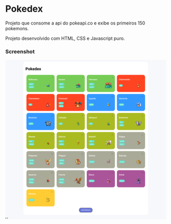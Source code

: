 # Pokedex

Projeto que consome a api do pokeapi.co e exibe os primeiros 150 pokemons.

Projeto desenvolvido com HTML, CSS e Javascript puro.

### Screenshot

![Pokedex works!](screenshots/screenshot001.png)

